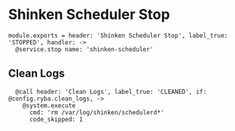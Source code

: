 
# Shinken Scheduler Stop

    module.exports = header: 'Shinken Scheduler Stop', label_true: 'STOPPED', handler: ->
      @service.stop name: 'shinken-scheduler'

## Clean Logs

      @call header: 'Clean Logs', label_true: 'CLEANED', if: @config.ryba.clean_logs, ->
        @system.execute
          cmd: 'rm /var/log/shinken/schedulerd*'
          code_skipped: 1
